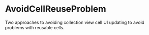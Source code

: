 # AvoidCellReuseProblem

Two approaches to avoiding collection view cell UI updating to avoid problems with reusable cells.
